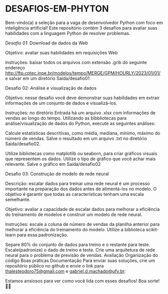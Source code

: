 # DESAFIOS-EM-PHYTON

Bem-vindo(a) a seleção para a vaga de desenvolvedor Python com foco em inteligência artificial! Este repositório contém 3 desafios para avaliar suas habilidades com a linguagem Python de resolver problemas.

*Desafio 01:* Download de dados da Web

Objetivo: avaliar suas habilidades em requisições Web

Instruções: baixar todos os arquivos com extensão .grib do seguinte endereço http://ftp.cptec.inpe.br/modelos/tempo/MERGE/GPM/HOURLY/2023/01/01/ e salvar em um diretório Saida/desafio01

Desafio 02: Análise e visualização de dados

Objetivo: nesse desafio você deve demonstrar suas habilidades em extrair informações de um conjunto de dados e visualizá-los.

Instruções: no diretório Entrada há um arquivo .xlsx com informações de vendas ao longo do tempo. Utilizando as bibbliotecas para análise/visualização de dados do Python, execute as seguintes análises:

Calcule estatísticas descritivas, como média, mediana, mínimo, máximo do número de vendas. Salve o resultado em um arquivo .txt no diretório Saida/desafio02.

Utilize bibliotecas como matplotlib ou seaborn, para criar gráficos visuais que representem os dados. Utilize o tipo de gráfico que você achar mais relevante. Salve o gráfico em Saida/desafio02

Desafio 03: Construção de modelo de rede neural

Descrição: escalar dados para treinar uma rede neural é um processo importante na preparação dos dados antes de alimentá-los no modelo. O objetivo é garantir que todas as características tenham uma escala semelhante.

Objetivo: avaliar a capacidade de escalar dados para melhorar a eficiência do treinamento de modelos e construir um modelo de rede neural.

Instruções: escale a coluna de número de vendas da planilha anterior para melhorar a eficiência do treinamento do modelo. Utilize a biblioteca scikit-learn para essa padronização.

Separe 80% do conjunto de dados para treino e o restante para teste.
Escale(padronize) o dado de treino e teste.
Crie uma arquitetura de rede neural para o problema de previsão de vendas.
Avaliação
Organização do código
Boas práticas
Documentação
Para enviar suas soluções, crie um repositório público no github e envie o link para thalesteodoro75@gmail.com e gabriel.d.machado@ufv.br:

Estamos ansiosos para ver como você lida com esses desafios! Boa sorte! 🤖🚀
